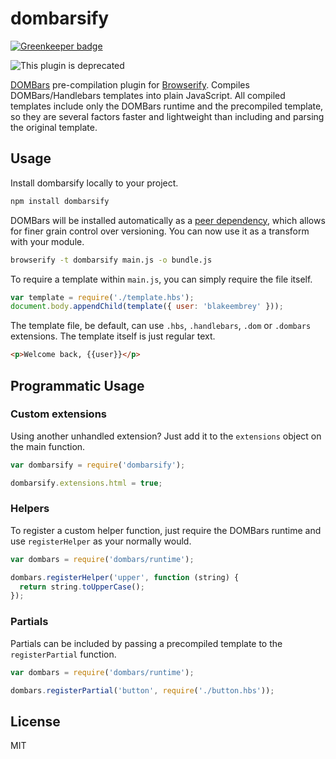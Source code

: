 # dombarsify

[![Greenkeeper badge](https://badges.greenkeeper.io/blakeembrey/node-dombarsify.svg)](https://greenkeeper.io/)

![This plugin is deprecated](http://messages.hellobits.com/warning.svg?message=This%20plugin%20is%20deprecated!)

[DOMBars](https://github.com/blakeembrey/dombars) pre-compilation plugin for [Browserify](https://github.com/substack/node-browserify). Compiles DOMBars/Handlebars templates into plain JavaScript. All compiled templates include only the DOMBars runtime and the precompiled template, so they are several factors faster and lightweight than including and parsing the original template.

## Usage

Install dombarsify locally to your project.

```sh
npm install dombarsify
```

DOMBars will be installed automatically as a [peer dependency](http://blog.nodejs.org/2013/02/07/peer-dependencies/), which allows for finer grain control over versioning. You can now use it as a transform with your module.

```sh
browserify -t dombarsify main.js -o bundle.js
```

To require a template within `main.js`, you can simply require the file itself.

```js
var template = require('./template.hbs');
document.body.appendChild(template({ user: 'blakeembrey' }));
```

The template file, be default, can use `.hbs`, `.handlebars`, `.dom` or `.dombars` extensions. The template itself is just regular text.

```html
<p>Welcome back, {{user}}</p>
```

## Programmatic Usage

### Custom extensions

Using another unhandled extension? Just add it to the `extensions` object on the main function.

```js
var dombarsify = require('dombarsify');

dombarsify.extensions.html = true;
```

### Helpers

To register a custom helper function, just require the DOMBars runtime and use `registerHelper` as your normally would.

```js
var dombars = require('dombars/runtime');

dombars.registerHelper('upper', function (string) {
  return string.toUpperCase();
});
```

### Partials

Partials can be included by passing a precompiled template to the `registerPartial` function.

```js
var dombars = require('dombars/runtime');

dombars.registerPartial('button', require('./button.hbs'));
```

## License

MIT
